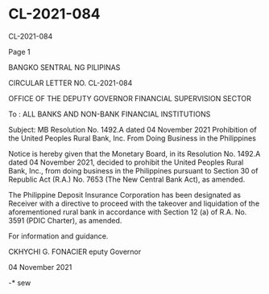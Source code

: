 # CL-2021-084

CL-2021-084

Page 1

BANGKO SENTRAL NG PILIPINAS

CIRCULAR LETTER NO. CL-2021-084

OFFICE OF THE DEPUTY GOVERNOR FINANCIAL SUPERVISION SECTOR

To : ALL BANKS AND NON-BANK FINANCIAL INSTITUTIONS

Subject: MB Resolution No. 1492.A dated 04 November 2021 Prohibition of the United Peoples Rural Bank, Inc. From Doing Business in the Philippines

Notice is hereby given that the Monetary Board, in its Resolution No. 1492.A dated 04 November 2021, decided to prohibit the United Peoples Rural Bank, Inc., from doing business in the Philippines pursuant to Section 30 of Republic Act (R.A.) No. 7653 (The New Central Bank Act), as amended.

The Philippine Deposit Insurance Corporation has been designated as Receiver with a directive to proceed with the takeover and liquidation of the aforementioned rural bank in accordance with Section 12 (a) of R.A. No. 3591 (PDIC Charter), as amended.

For information and guidance.

CKHYCHI G. FONACIER eputy Governor

04 November 2021

 -* sew